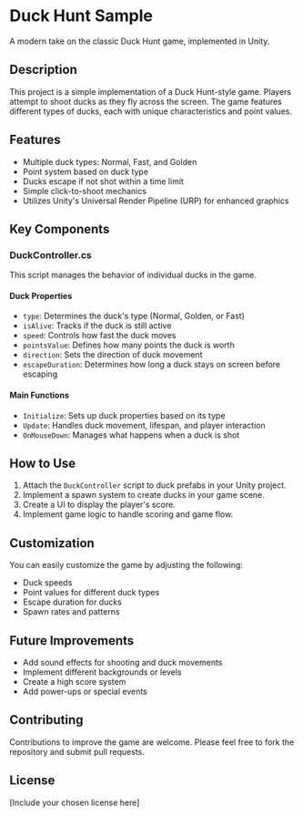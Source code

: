 # Duck Hunt Sample

A modern take on the classic Duck Hunt game, implemented in Unity.

## Description

This project is a simple implementation of a Duck Hunt-style game. Players attempt to shoot ducks as they fly across the screen. The game features different types of ducks, each with unique characteristics and point values.

## Features

- Multiple duck types: Normal, Fast, and Golden
- Point system based on duck type
- Ducks escape if not shot within a time limit
- Simple click-to-shoot mechanics
- Utilizes Unity's Universal Render Pipeline (URP) for enhanced graphics

## Key Components

### DuckController.cs

This script manages the behavior of individual ducks in the game.

#### Duck Properties
- `type`: Determines the duck's type (Normal, Golden, or Fast)
- `isAlive`: Tracks if the duck is still active
- `speed`: Controls how fast the duck moves
- `pointsValue`: Defines how many points the duck is worth
- `direction`: Sets the direction of duck movement
- `escapeDuration`: Determines how long a duck stays on screen before escaping

#### Main Functions
- `Initialize`: Sets up duck properties based on its type
- `Update`: Handles duck movement, lifespan, and player interaction
- `OnMouseDown`: Manages what happens when a duck is shot

## How to Use

1. Attach the `DuckController` script to duck prefabs in your Unity project.
2. Implement a spawn system to create ducks in your game scene.
3. Create a UI to display the player's score.
4. Implement game logic to handle scoring and game flow.

## Customization

You can easily customize the game by adjusting the following:
- Duck speeds
- Point values for different duck types
- Escape duration for ducks
- Spawn rates and patterns

## Future Improvements

- Add sound effects for shooting and duck movements
- Implement different backgrounds or levels
- Create a high score system
- Add power-ups or special events

## Contributing

Contributions to improve the game are welcome. Please feel free to fork the repository and submit pull requests.

## License

[Include your chosen license here]